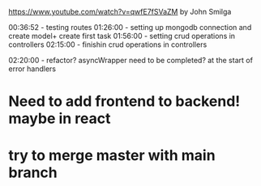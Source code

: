 https://www.youtube.com/watch?v=qwfE7fSVaZM
by John Smilga

00:36:52 - testing routes
01:26:00 - setting up mongodb connection and create model+ create first task
01:56:00 - setting crud operations in controllers
02:15:00 - finishin crud operations in controllers

02:20:00 - refactor? asyncWrapper need to be completed? at the start of error handlers



# Need to add frontend to backend! maybe in react


# try to merge master with main branch